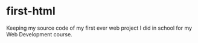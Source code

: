 # first-html
Keeping my source code of my first ever web project I did in school for my Web Development course.

